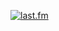 <!-- [![starkayc header](https://github.com/starkayc/starkayc/blob/main/gh-banner.png)](https://starkayc.moe) -->
[![last.fm](https://lastfm-recently-played.vercel.app/api?user=starkayc)](https://www.last.fm/user/starkayc)
